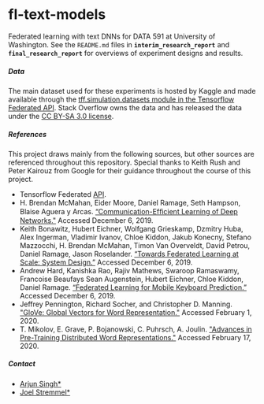 # fl-text-models
Federated learning with text DNNs for DATA 591 at University of Washington.  See the `README.md` files in **`interim_research_report`** and **`final_research_report`** for overviews of experiment designs and results.

##### Data
The main dataset used for these experiments is hosted by Kaggle and made available through the [tff.simulation.datasets module in the Tensorflow Federated API](https://www.tensorflow.org/federated/api_docs/python/tff/simulation/datasets/stackoverflow/load_data).  Stack Overflow owns the data and has released the data under the [CC BY-SA 3.0 license](https://creativecommons.org/licenses/by-sa/3.0/).

##### References
This project draws mainly from the following sources, but other sources are referenced throughout this repository. Special thanks to Keith Rush and Peter Kairouz from Google for their guidance throughout the course of this project.  

- Tensorflow Federated [API](https://github.com/tensorflow/federated).
-	H. Brendan McMahan, Eider Moore, Daniel Ramage, Seth Hampson, Blaise Aguera y Arcas. [“Communication-Efﬁcient Learning of Deep Networks."](https://arxiv.org/pdf/1602.05629.pdf) Accessed December 6, 2019.
- Keith Bonawitz, Hubert Eichner, Wolfgang Grieskamp, Dzmitry Huba, Alex Ingerman, Vladimir Ivanov, Chloe Kiddon, Jakub Konecny, Stefano Mazzocchi, H. Brendan McMahan, Timon Van Overveldt, David Petrou, Daniel Ramage, Jason Roselander. [“Towards Federated Learning at Scale: System Design.”](https://arxiv.org/pdf/1902.01046.pdf) Accessed December 6, 2019.
- Andrew Hard, Kanishka Rao, Rajiv Mathews, Swaroop Ramaswamy, Francoise Beaufays Sean Augenstein, Hubert Eichner, Chloe Kiddon, Daniel Ramage. [“Federated Learning for Mobile Keyboard Prediction.”](https://arxiv.org/pdf/1811.03604.pdf) Accessed December 6, 2019.
- Jeffrey Pennington, Richard Socher, and Christopher D. Manning. ["GloVe: Global Vectors for Word Representation."](https://nlp.stanford.edu/pubs/glove.pdf) Accessed February 1, 2020.
- T. Mikolov, E. Grave, P. Bojanowski, C. Puhrsch, A. Joulin. ["Advances in Pre-Training Distributed Word Representations."](https://arxiv.org/abs/1712.09405) Accessed February 17, 2020.

##### Contact
- [Arjun Singh\*](https://github.com/sinarj)
- [Joel Stremmel\*](https://github.com/jstremme)
